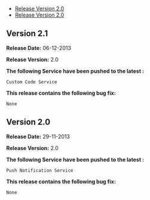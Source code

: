 * [Release Version 2.0](https://github.com/shephertz/App42_SamsungTV_SDK/blob/master/Change%20Log.md#version-21)
* [Release Version 2.0](https://github.com/shephertz/App42_SamsungTV_SDK/blob/master/Change%20Log.md#version-20)

## Version 2.1

**Release Date:** 06-12-2013

**Release Version:** 2.0


**The following Service have been pushed to the latest :**

```
Custom Code Service
```

**This release contains the following bug fix:**

```
None
```

## Version 2.0

**Release Date:** 29-11-2013

**Release Version:** 2.0


**The following Service have been pushed to the latest :**

```
Push Notification Service
```

**This release contains the following bug fix:**

```
None
```
